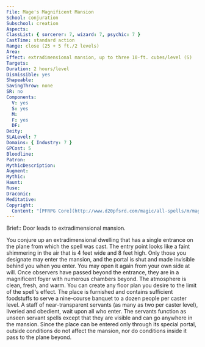 ```yaml
---
File: Mage's Magnificent Mansion
School: conjuration
Subschool: creation
Aspects: 
ClassList: { sorcerer: 7, wizard: 7, psychic: 7 }
CastTime: standard action
Range: close (25 + 5 ft./2 levels)
Area: 
Effect: extradimensional mansion, up to three 10-ft. cubes/level (S)
Targets: 
Duration: 2 hours/level
Dismissible: yes
Shapeable: 
SavingThrow: none
SR: no
Components:
  V: yes
  S: yes
  M: 
  F: yes
  DF: 
Deity: 
SLALevel: 7
Domains: { Industry: 7 }
GPCost: 5
Bloodline: 
Patron: 
MythicDescription: 
Augment: 
Mythic: 
Haunt: 
Ruse: 
Draconic: 
Meditative: 
Copyright:
  Content: "[PFRPG Core](http://www.d20pfsrd.com/magic/all-spells/m/mage-s-magnificent-mansion)"
---
```

Brief:: Door leads to extradimensional mansion.

You conjure up an extradimensional dwelling that has a single entrance on the plane from which the spell was cast. The entry point looks like a faint shimmering in the air that is 4 feet wide and 8 feet high. Only those you designate may enter the mansion, and the portal is shut and made invisible behind you when you enter. You may open it again from your own side at will. Once observers have passed beyond the entrance, they are in a magnificent foyer with numerous chambers beyond. The atmosphere is clean, fresh, and warm.  You can create any floor plan you desire to the limit of the spell's effect. The place is furnished and contains sufficient foodstuffs to serve a nine-course banquet to a dozen people per caster level.  A staff of near-transparent servants (as many as two per caster level), liveried and obedient, wait upon all who enter. The servants function as unseen servant spells except that they are visible and can go anywhere in the mansion.  Since the place can be entered only through its special portal, outside conditions do not affect the mansion, nor do conditions inside it pass to the plane beyond.
